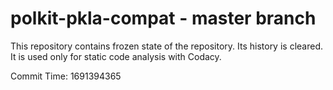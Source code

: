 # polkit-pkla-compat - master branch

This repository contains frozen state of the repository.
Its history is cleared. It is used only for static code
analysis with Codacy.

Commit Time: 1691394365